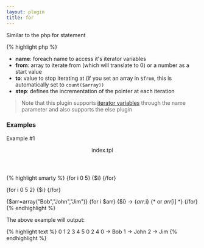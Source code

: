 ```yaml
---
layout: plugin
title: for
---
```


Similar to the php for statement
<div class="code-box">
{% highlight php %}
<?php
for(string $name, mixed $from, [ int $to = null, [ int $step = 1, [ int $skip = 0 ]]])
{% endhighlight %}
</div>

* **name**: foreach name to access it's iterator variables
* **from**: array to iterate from (which will translate to 0) or a number as a start value
* **to**: value to stop iterating at (if you set an array in `$from`, this is automatically set to `count($array))`
* **step**: defines the incrementation of the pointer at each iteration

> Note that this plugin supports [iterator variables](/documentation/1.2.x/iterator-variables.html) through the name parameter and also supports the else plugin


### Examples
Example #1
<div class="code-box">
<header>index.tpl</header>
{% highlight smarty %}
{for i 0 5} {$i} {/for}
 
{for i 0 5 2} {$i} {/for}
 
{$arr=array("Bob","John","Jim")}
{for i $arr}
  {$i} -> {$arr.$i} {* or $arr[$i] *}
{/for}
{% endhighlight %}
</div>

The above example will output:
<div class="code-box">
{% highlight text %}
0  1  2  3  4  5 
0  2  4 
0 -> Bob
1 -> John
2 -> Jim
{% endhighlight %}
</div>
